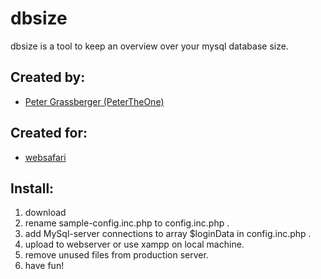 dbsize
======

dbsize is a tool to keep an overview over your mysql database size.

Created by:
-----------
- [Peter Grassberger (PeterTheOne)](http://petergrassberger.com)

Created for:
------------
- [websafari](http://www.websafari.eu)

Install:
--------
1. download
2. rename sample-config.inc.php to config.inc.php .
3. add MySql-server connections to array $loginData in config.inc.php .
4. upload to webserver or use xampp on local machine.
5. remove unused files from production server.
6. have fun!
